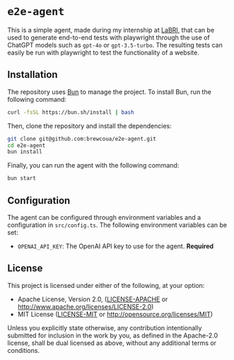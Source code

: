 # `e2e-agent`
This is a simple agent, made during my internship at [LaBRI](https://www.labri.fr/), that can be used to generate
end-to-end tests with playwright through the use of ChatGPT models such as `gpt-4o` or `gpt-3.5-turbo`.
The resulting tests can easily be run with playwright to test the functionality of a website.

## Installation
The repository uses [Bun](https://bun.sh) to manage the project.
To install Bun, run the following command:
```bash
curl -fsSL https://bun.sh/install | bash
```
Then, clone the repository and install the dependencies:
```bash
git clone git@github.com:brewcoua/e2e-agent.git
cd e2e-agent
bun install
```
Finally, you can run the agent with the following command:
```bash
bun start
```

## Configuration
The agent can be configured through environment variables and a configuration in `src/config.ts`.
The following environment variables can be set:
- `OPENAI_API_KEY`: The OpenAI API key to use for the agent. **Required**

## License
This project is licensed under either of the following, at your option:
- Apache License, Version 2.0, ([LICENSE-APACHE](LICENSE-APACHE) or http://www.apache.org/licenses/LICENSE-2.0)
- MIT License ([LICENSE-MIT](LICENSE-MIT) or http://opensource.org/licenses/MIT)

Unless you explicitly state otherwise, any contribution intentionally submitted for inclusion in the work by you,
as defined in the Apache-2.0 license, shall be dual licensed as above, without any additional terms or conditions.
